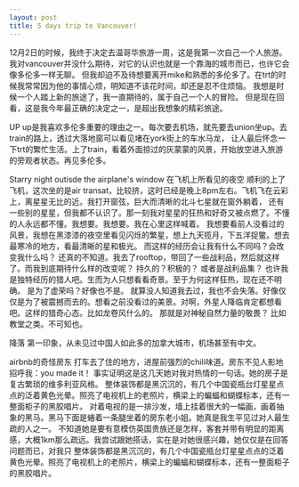 ```yaml
---
layout: post
title: 5 days trip to Vancouver!
---
```


12月2日的时候，我终于决定去温哥华旅游一周，这是我第一次自己一个人旅游。
我对vancouver并没什么期待，对它的认识也就是一个靠海的城市而已，也许它会像多伦多一样无聊。
但我却迫不及待想要离开mike和熟悉的多伦多了。在trt的时候我常常因为他的事情心烦，明知道不该花时间，却还是忍不住烦恼。
我想是时候一个人踏上新的旅途了，我一直期待的，属于自己一个人的冒险。
但是现在回看，这是我今年最正确的决定之一，是超出我想象的精彩旅途。

UP
up是我喜欢多伦多重要的理由之一。每次要去机场，就先要去union坐up。去train的路上，透过大落地窗可以看见堵在york街上的车水马龙，
让人最后怀念一下trt的繁忙生活。上了train，看着外面掠过的灰蒙蒙的风景，开始放空进入旅游的旁观者状态。再见多伦多。

 Starry night outisde the airplane's window 在飞机上所看见的夜空
顺利的上了飞机，这次坐的是air transat，比较挤，这时已经是晚上8pm左右。飞机飞在云彩上，离星星无比的近。我打开窗弦，巨大而清晰的北斗七星就在窗外躺着，
还有一些别的星星，但我都不认识了。那一刻我对星星的狂热和好奇又被点燃了。不懂的人永远都不懂。我想要。我想要。我在心里这样喊着。
我想要看前人没看过的风景，我想在黑漆漆的夜空里看见闪烁的繁星，想上九天揽月，下五洋捉鳖。想去最寒冷的地方，看最清晰的星和极光。
而这样的经历会让我有什么不同吗？会改变我什么吗？ 还真的不知道。我去了rooftop，带回了一些战利品，然后就这样了。而我到底期待什么样的改变呢？
持久的？积极的？ 或者是战利品集？ 也许我是独特经历的猎人吧。生而为人只想看看奇景。至于为何这样狂热，现在还不明确。 是为了虚荣吗？好像也不是。
就算没人知道我去过，我也不会失落。好像仅仅是为了被震撼而去的。想看之前没看过的美景。对啊，外星人降临肯定都想看吧。这样的猎奇心态。比如龙卷风什么的。
那就是对神秘自然力量的敬畏？ 比如教堂之类。不可知也。

降落
第一印象，从未见过中国人如此多的加拿大城市，机场甚至有中文。

airbnb的奇怪房东
打车去了住的地方，进屋前强烈的chili味道。房东不见人影地招呼我：you made it！ 事实证明这是这几天她对我对热情的一句话。她的房子是复古繁琐的维多利亚风格。
整体装饰都是黑沉沉的，有几个中国瓷瓶台灯星星点点的泛着黄色光晕。照亮了电视机上的老照片，横梁上的蝙蝠和蝴蝶标本，还有一整面柜子的黑胶唱片。
对着电视的是一排沙发，墙上挂着很大的一幅画，画着抽象的黑马。黑马下面是蜷着一条腿坐着的房东老小姐。她真是我生平见过对人最生疏的人之一。
不知道她是要有意模仿英国贵族还是怎样，客套并带有明显的距离感，大概1km那么疏远。我尝试跟她搭话，实在是对她很感兴趣，她仅仅是在回答问题而已，对我只
整体装饰都是黑沉沉的，有几个中国瓷瓶台灯星星点点的泛着黄色光晕。照亮了电视机上的老照片，横梁上的蝙蝠和蝴蝶标本，还有一整面柜子的黑胶唱片。
